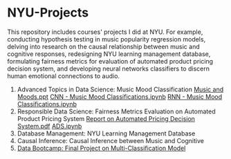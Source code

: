 # NYU-Projects

This repository includes courses' projects I did at NYU. For example, conducting hypothesis testing in music popularity regression models, delving into research on the causal relationship between music and cognitive responses, redesigning NYU learning management database, formulating fairness metrics for evaluation of automated product pricing decision system, and developing neural networks classifiers to discern human emotional connections to audio.


1. Advanced Topics in Data Science: Music Mood Classification
[Music and Moods.ppt]([url](https://docs.google.com/presentation/d/1YngXLUOz2TqRwVdibbQ0SSrgAEiSyTbm-nzy09watbc/edit?usp=sharing)https://docs.google.com/presentation/d/1YngXLUOz2TqRwVdibbQ0SSrgAEiSyTbm-nzy09watbc/edit?usp=sharing)
[CNN - Music Mood Classifications.ipynb]([url](https://colab.research.google.com/drive/1Dh75RNhq0fLjnCVOTd0DWeL_QA0vZrdW?usp=sharing)https://colab.research.google.com/drive/1Dh75RNhq0fLjnCVOTd0DWeL_QA0vZrdW?usp=sharing)
[RNN - Music Mood Classifications.ipynb]([url](https://colab.research.google.com/drive/1CDCpPFWViVC8gpLcMQwS80rrakTtk84r?usp=sharing))
3. Responsible Data Science: Fairness Metrics Evaluation on Automated Product Pricing System
[Report on Automated Pricing Decision System.pdf]([url](https://docs.google.com/document/d/1vjU9kkfutRWNvrZx3nVNE76wxrz_VEWoDVC8i0bKn8c/edit?usp=sharing))
[ADS.ipynb]([url](https://colab.research.google.com/drive/1rw_6DMpZIzXtxM0606KhlOHHapSX-Qsd?usp=sharing))
4. Database Management: NYU Learning Management Database
5. Causal Inference: Causal Inference between Music and Cognitive
6. [Data Bootcamp: Final Project on Multi-Classification Model]([url](https://colab.research.google.com/drive/1vfu94dwYVrCL7L3t-ZWCZeqTffwOTf8J?usp=sharing))
